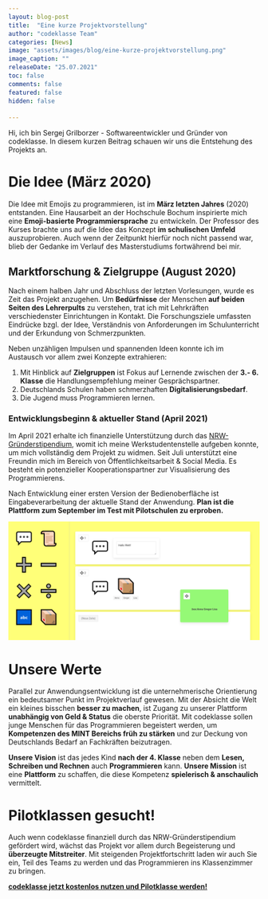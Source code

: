 ```yaml
---
layout: blog-post
title:  "Eine kurze Projektvorstellung"
author: "codeklasse Team"
categories: [News]
image: "assets/images/blog/eine-kurze-projektvorstellung.png"
image_caption: ""
releaseDate: "25.07.2021"
toc: false
comments: false
featured: false
hidden: false

---
```

<!-- Kontaktsektion unter dem Post einbauen & mit optionalen Parameter freischalten -->
Hi, ich bin Sergej Grilborzer - Softwareentwickler und Gründer von codeklasse.
In diesem kurzen Beitrag schauen wir uns die Entstehung des Projekts an.
<!--more-->
<!-- Achtung! Wenn der Titel umbenannt werden sollte,
muss der Titel auch im about template umbenannt werden,
da Projektbezogene Posts dort nach Namen gefiltert werden -->

# Die Idee (März 2020)
Die Idee mit Emojis zu programmieren, ist im **März letzten Jahres** (2020) entstanden.
Eine Hausarbeit an der Hochschule Bochum inspirierte mich eine **Emoji-basierte Programmiersprache** zu entwickeln.
Der Professor des Kurses brachte uns auf die Idee das Konzept **im schulischen Umfeld** auszuprobieren.
Auch wenn der Zeitpunkt hierfür noch nicht passend war, blieb der Gedanke im Verlauf des Masterstudiums fortwährend bei mir.

## Marktforschung & Zielgruppe (August 2020)
Nach einem halben Jahr und Abschluss der letzten Vorlesungen, wurde es Zeit das Projekt anzugehen. 
Um **Bedürfnisse** der Menschen **auf beiden Seiten des Lehrerpults** zu verstehen, trat ich mit Lehrkräften verschiedenster Einrichtungen in Kontakt.
Die Forschungsziele umfassten Eindrücke bzgl. der Idee, Verständnis von Anforderungen im Schulunterricht und der Erkundung von Schmerzpunkten.

Neben unzähligen Impulsen und spannenden Ideen konnte ich im Austausch vor allem zwei Konzepte extrahieren:
1. Mit Hinblick auf **Zielgruppen** ist Fokus auf Lernende zwischen der **3.- 6. Klasse** die Handlungsempfehlung meiner Gesprächspartner.
2. Deutschlands Schulen haben schmerzhaften **Digitalisierungsbedarf**.
3. Die Jugend muss Programmieren lernen.

### Entwicklungsbeginn & aktueller Stand (April 2021)
Im April 2021 erhalte ich finanzielle Unterstützung durch das <a href="https://www.gruenderstipendium.nrw/gruenden" target="_blank">NRW-Gründerstipendium</a>, womit ich meine Werkstudentenstelle aufgeben konnte, um mich vollständig dem Projekt zu widmen.
Seit Juli unterstützt eine Freundin mich im Bereich von Öffentlichkeitsarbeit & Social Media.
Es besteht ein potenzieller Kooperationspartner zur Visualisierung des Programmierens.

Nach Entwicklung einer ersten Version der Bedienoberfläche ist Eingabeverarbeitung der aktuelle Stand der Anwendung.
**Plan ist die Plattform zum September im Test mit Pilotschulen zu erproben.**

![Erste Version der Bedienoberfläche von codeklasse](/assets/images/blog/eine-kurze-projektvorstellung-codeklasse-oberflaeche.png)

# Unsere Werte
Parallel zur Anwendungsentwicklung ist die unternehmerische Orientierung ein bedeutsamer Punkt im Projektverlauf gewesen. 
Mit der Absicht die Welt ein kleines bisschen **besser zu machen**, ist Zugang zu unserer Plattform **unabhängig von Geld & Status** die oberste Priorität.
Mit codeklasse sollen junge Menschen für das Programmieren begeistert werden, um **Kompetenzen des MINT Bereichs früh zu stärken** und zur Deckung von Deutschlands Bedarf an Fachkräften beizutragen.

**Unsere Vision** ist das jedes Kind **nach der 4. Klasse** neben dem **Lesen, Schreiben und Rechnen** auch **Programmieren** kann. 
**Unsere Mission** ist eine **Plattform** zu schaffen, die diese Kompetenz **spielerisch & anschaulich** vermittelt.

# Pilotklassen gesucht!
Auch wenn codeklasse finanziell durch das NRW-Gründerstipendium gefördert wird, wächst das Projekt vor allem durch Begeisterung und **überzeugte Mitstreiter**.
Mit steigenden Projektfortschritt laden wir auch Sie ein, Teil des Teams zu werden und das Programmieren ins Klassenzimmer zu bringen.

**<a href="team:sergej@codeklasse.de?subject=codeklasse%20testen">codeklasse jetzt kostenlos nutzen und Pilotklasse werden!</a>**